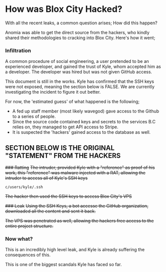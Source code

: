 # How was Blox City Hacked?
With all the recent leaks, a common question arises; How did this happen?

Anomia was able to get the direct source from the hackers, who kindly shared their methodologies to cracking into Blox City. Here's how it went;

### Infiltration
A common procedure of social engineering, a user pretended to be an experienced developer, and gained the trust of Kyle, whom accepted him as a developer. The developer was hired but was not given GitHub access.


This document is still in the works. Kyle has confirmed that the SSH keys were not exposed, meaning the section below is FALSE. We are currently investigating the incident to figure it out better.

For now, the 'estimated guess' of what happened is the following;

- A fed up staff member (most likely wavegod) gave access to the Github to a series of people. 
- Since the source code contained keys and secrets to the services B.C relies on, they managed to get API access to Stripe.
- It is suspected the 'hackers' gained access to the database as well.



SECTION BELOW IS THE ORIGINAL "STATEMENT" FROM THE HACKERS
---
~~### Ratting~~
~~The intruder, provided Kyle with a "reference" as proof of his work, this "reference" was malware injected with a RAT, allowing the intruder to access all of Kyle's SSH keys~~
```
c/users/kyle/.ssh
```

~~The hacker then used the SSH keys to access Blox City's VPS~~

~~### Leak~~
~~Using the SSH Keys, a bot accesse the GitHub organization, downloaded all the content and sent it back.~~

~~The VPS was penetrated as well, allowing the hackers free access to the entire project structure.~~

### Now what?
This is an incredibly high level leak, and Kyle is already suffering the consequences of this. 

This is one of the biggest scandals Kyle has faced so far.
